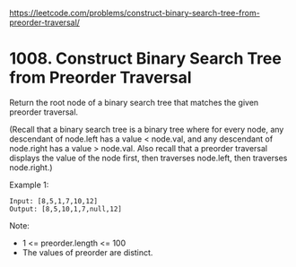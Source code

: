 https://leetcode.com/problems/construct-binary-search-tree-from-preorder-traversal/

# 1008. Construct Binary Search Tree from Preorder Traversal

Return the root node of a binary search tree that matches the given preorder traversal.

(Recall that a binary search tree is a binary tree where for every node, any descendant of node.left has a value < node.val, and any descendant of node.right has a value > node.val.  Also recall that a preorder traversal displays the value of the node first, then traverses node.left, then traverses node.right.)

 

Example 1:

```
Input: [8,5,1,7,10,12]
Output: [8,5,10,1,7,null,12]
```
 

Note: 

- 1 <= preorder.length <= 100
- The values of preorder are distinct.